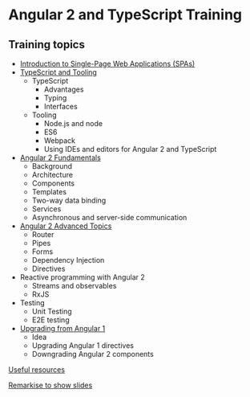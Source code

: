 # Angular 2 and TypeScript Training

## Training topics

- [Introduction to Single-Page Web Applications (SPAs)](spa-intro/README.md)
- [TypeScript and Tooling](typescript-and-tooling/README.md)
  - TypeScript
    - Advantages
    - Typing
    - Interfaces
  - Tooling
    - Node.js and node
    - ES6
    - Webpack
    - Using IDEs and editors for Angular 2 and TypeScript
- [Angular 2 Fundamentals](angular2-fundamentals/README.md)
  - Background
  - Architecture
  - Components
  - Templates
  - Two-way data binding
  - Services
  - Asynchronous and server-side communication
- [Angular 2 Advanced Topics](angular2-advanced-topics/README.md)
  - Router
  - Pipes
  - Forms
  - Dependency Injection
  - Directives
- Reactive programming with Angular 2
  - Streams and observables
  - RxJS
- Testing
  - Unit Testing
  - E2E testing
- [Upgrading from Angular 1](upgrading-from-angular1/README.md)
  - Idea
  - Upgrading Angular 1 directives
  - Downgrading Angular 2 components

[Useful resources](useful-resources/README.md)

[Remarkise to show slides](https://gnab.github.io/remark/remarkise)
